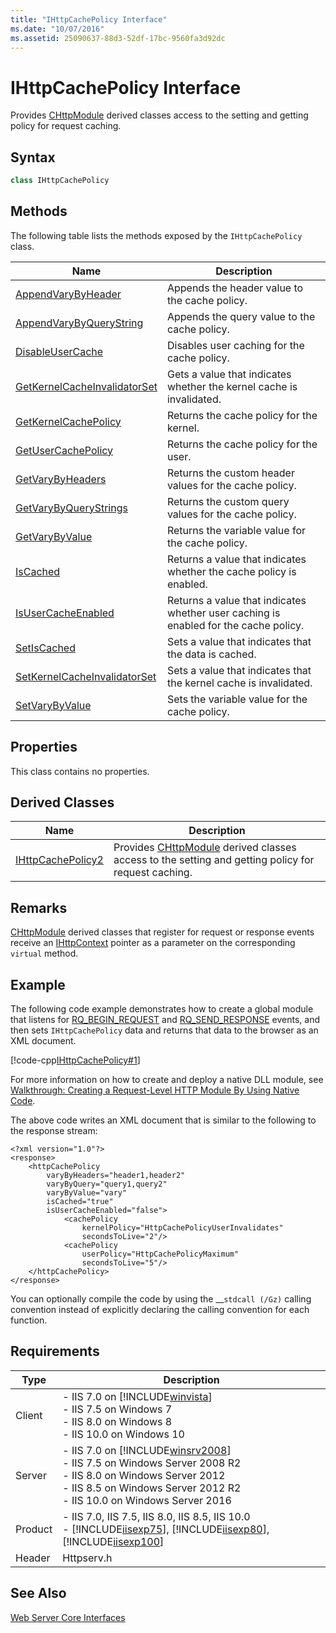 ```yaml
---
title: "IHttpCachePolicy Interface"
ms.date: "10/07/2016"
ms.assetid: 25090637-88d3-52df-17bc-9560fa3d92dc
---
```

# IHttpCachePolicy Interface
Provides [CHttpModule](../../web-development-reference/native-code-api-reference/chttpmodule-class.md) derived classes access to the setting and getting policy for request caching.  
  
## Syntax  
  
```cpp  
class IHttpCachePolicy  
```  
  
## Methods  
 The following table lists the methods exposed by the `IHttpCachePolicy` class.  
  
|Name|Description|  
|----------|-----------------|  
|[AppendVaryByHeader](../../web-development-reference/native-code-api-reference/ihttpcachepolicy-appendvarybyheader-method.md)|Appends the header value to the cache policy.|  
|[AppendVaryByQueryString](../../web-development-reference/native-code-api-reference/ihttpcachepolicy-appendvarybyquerystring-method.md)|Appends the query value to the cache policy.|  
|[DisableUserCache](../../web-development-reference/native-code-api-reference/ihttpcachepolicy-disableusercache-method.md)|Disables user caching for the cache policy.|  
|[GetKernelCacheInvalidatorSet](../../web-development-reference/native-code-api-reference/ihttpcachepolicy-getkernelcacheinvalidatorset.md)|Gets a value that indicates whether the kernel cache is invalidated.|  
|[GetKernelCachePolicy](../../web-development-reference/native-code-api-reference/ihttpcachepolicy-getkernelcachepolicy-method.md)|Returns the cache policy for the kernel.|  
|[GetUserCachePolicy](../../web-development-reference/native-code-api-reference/ihttpcachepolicy-getusercachepolicy-method.md)|Returns the cache policy for the user.|  
|[GetVaryByHeaders](../../web-development-reference/native-code-api-reference/ihttpcachepolicy-getvarybyheaders-method.md)|Returns the custom header values for the cache policy.|  
|[GetVaryByQueryStrings](../../web-development-reference/native-code-api-reference/ihttpcachepolicy-getvarybyquerystrings-method.md)|Returns the custom query values for the cache policy.|  
|[GetVaryByValue](../../web-development-reference/native-code-api-reference/ihttpcachepolicy-getvarybyvalue-method.md)|Returns the variable value for the cache policy.|  
|[IsCached](../../web-development-reference/native-code-api-reference/ihttpcachepolicy-iscached-method.md)|Returns a value that indicates whether the cache policy is enabled.|  
|[IsUserCacheEnabled](../../web-development-reference/native-code-api-reference/ihttpcachepolicy-isusercacheenabled-method.md)|Returns a value that indicates whether user caching is enabled for the cache policy.|  
|[SetIsCached](../../web-development-reference/native-code-api-reference/ihttpcachepolicy-setiscached-method.md)|Sets a value that indicates that the data is cached.|  
|[SetKernelCacheInvalidatorSet](../../web-development-reference/native-code-api-reference/ihttpcachepolicy-setkernelcacheinvalidatorset-method.md)|Sets a value that indicates that the kernel cache is invalidated.|  
|[SetVaryByValue](../../web-development-reference/native-code-api-reference/ihttpcachepolicy-setvarybyvalue-method.md)|Sets the variable value for the cache policy.|  
  
## Properties  
 This class contains no properties.  
  
## Derived Classes  
  
|Name|Description|  
|----------|-----------------|  
|[IHttpCachePolicy2](../../web-development-reference/native-code-api-reference/ihttpcachepolicy2-interface.md)|Provides [CHttpModule](../../web-development-reference/native-code-api-reference/chttpmodule-class.md) derived classes access to the setting and getting policy for request caching.|  
  
## Remarks  
 [CHttpModule](../../web-development-reference/native-code-api-reference/chttpmodule-class.md) derived classes that register for request or response events receive an [IHttpContext](../../web-development-reference/native-code-api-reference/ihttpcontext-interface.md) pointer as a parameter on the corresponding `virtual` method.  
  
## Example  
 The following code example demonstrates how to create a global module that listens for [RQ_BEGIN_REQUEST](../../web-development-reference/native-code-api-reference/request-processing-constants.md) and [RQ_SEND_RESPONSE](../../web-development-reference/native-code-api-reference/request-processing-constants.md) events, and then sets `IHttpCachePolicy` data and returns that data to the browser as an XML document.  
  
 [!code-cpp[IHttpCachePolicy#1](~/samples/snippets/cpp/VS_Snippets_IIS/IIS7/IHttpCachePolicy/cpp/IHttpCachePolicy.cpp#1)]  
  
 For more information on how to create and deploy a native DLL module, see [Walkthrough: Creating a Request-Level HTTP Module By Using Native Code](../../web-development-reference/native-code-development-overview/walkthrough-creating-a-request-level-http-module-by-using-native-code.md).  
  
 The above code writes an XML document that is similar to the following to the response stream:  
  
```  
<?xml version="1.0"?>  
<response>  
    <httpCachePolicy   
        varyByHeaders="header1,header2"   
        varyByQuery="query1,query2"   
        varyByValue="vary"   
        isCached="true"   
        isUserCacheEnabled="false">  
            <cachePolicy   
                kernelPolicy="HttpCachePolicyUserInvalidates"   
                secondsToLive="2"/>  
            <cachePolicy   
                userPolicy="HttpCachePolicyMaximum"   
                secondsToLive="5"/>  
    </httpCachePolicy>  
</response>  
```  
  
 You can optionally compile the code by using the __`stdcall (/Gz)` calling convention instead of explicitly declaring the calling convention for each function.  
  
## Requirements  
  
|Type|Description|  
|----------|-----------------|  
|Client|-   IIS 7.0 on [!INCLUDE[winvista](../../wmi-provider/includes/winvista-md.md)]<br />-   IIS 7.5 on Windows 7<br />-   IIS 8.0 on Windows 8<br />-   IIS 10.0 on Windows 10|  
|Server|-   IIS 7.0 on [!INCLUDE[winsrv2008](../../wmi-provider/includes/winsrv2008-md.md)]<br />-   IIS 7.5 on Windows Server 2008 R2<br />-   IIS 8.0 on Windows Server 2012<br />-   IIS 8.5 on Windows Server 2012 R2<br />-   IIS 10.0 on Windows Server 2016|  
|Product|-   IIS 7.0, IIS 7.5, IIS 8.0, IIS 8.5, IIS 10.0<br />-   [!INCLUDE[iisexp75](../../web-development-reference/native-code-api-reference/includes/iisexp75-md.md)], [!INCLUDE[iisexp80](../../web-development-reference/native-code-api-reference/includes/iisexp80-md.md)], [!INCLUDE[iisexp100](../../web-development-reference/native-code-api-reference/includes/iisexp100-md.md)]|  
|Header|Httpserv.h|  
  
## See Also  
 [Web Server Core Interfaces](../../web-development-reference/native-code-api-reference/web-server-core-interfaces.md)